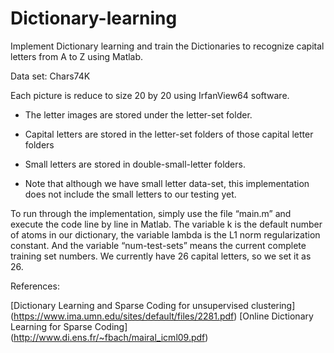 # Dictionary-learning

Implement Dictionary learning and train the Dictionaries to recognize capital letters from A to Z using Matlab. 

Data set: Chars74K

Each picture is reduce to size 20 by 20 using IrfanView64 software.

* The letter images are stored under the letter-set folder. 

* Capital letters are stored in the letter-set folders of those capital letter folders

* Small letters are stored in double-small-letter folders. 

* Note that although we have small letter data-set, this implementation does not include the small letters
to our testing yet.

To run through the implementation, simply use the file “main.m” and execute the code line by line in Matlab. The variable k is the default number of atoms in our dictionary, the variable lambda is the L1 norm regularization constant. And the variable “num-test-sets” means the current complete training set numbers. We currently have 26 capital letters, so we set it as
26.

References:

[Dictionary Learning and Sparse Coding for unsupervised clustering] (https://www.ima.umn.edu/sites/default/files/2281.pdf)
[Online Dictionary Learning for Sparse Coding] (http://www.di.ens.fr/~fbach/mairal_icml09.pdf)
